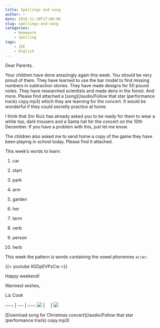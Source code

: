 ```yaml
---
title: Spellings and song
author: ~
date: 2018-11-30T17:08:00
slug: spellings-and-song
categories:
    - Homework
    - Spelling
tags:
    - 2EE
    - English
---
```


Dear Parents.

Your children have done amazingly again this week. You should be very proud of them. They have learned to use the bar model to find missing numbers in subtraction stories. They have made designs for 50 pound notes. They have researched scientists and made dens in the forest. And more. Please find attached a [song](/audio/Follow that star (performance track) copy.mp3) which they are learning for the concert. It would be wonderful if they could secretly practice at home.

I think that Snr Ruiz has already asked you to be ready for them to wear a white top, dark trousers and a Santa hat for the concert on the 10th December. If you have a problem with this, just let me know.

The children also asked me to send home a copy of the game they have been playing in school today. Please find it attached.

This week’s words to learn: 

1.	car

2.	start

3.	park

4.	arm

5.	garden

6.	her

7.	term

8.	verb

9.	person

10.	herb

This week the pattern is words containing the vowel phonemes `ar/er`.

{{< youtube lIGDpEVPzCw >}}

Happy weekend!

Warmest wishes,

Liz Cook

:---: | --- | :---: 
[![](/images/makeDifference.png)](/docs/makeDifference.pdf) | &nbsp; &nbsp; | [![](/images/followThatStar.png)](/docs/followThatStar.pdf)

[Download song for Christmas concert](/audio/Follow that star (performance track) copy.mp3)
